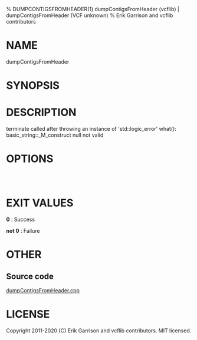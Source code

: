 % DUMPCONTIGSFROMHEADER(1) dumpContigsFromHeader (vcflib) | dumpContigsFromHeader (VCF unknown)
% Erik Garrison and vcflib contributors

# NAME

dumpContigsFromHeader

# SYNOPSIS



# DESCRIPTION

terminate called after throwing an instance of 'std::logic_error' what(): basic_string::_M_construct null not valid

# OPTIONS

```



```

# EXIT VALUES

**0**
: Success

**not 0**
: Failure

# OTHER

## Source code

[dumpContigsFromHeader.cpp](https://github.com/vcflib/vcflib/blob/master/src/dumpContigsFromHeader.cpp)

# LICENSE

Copyright 2011-2020 (C) Erik Garrison and vcflib contributors. MIT licensed.

<!--
  Created with ./scripts/bin2md.rb scripts/bin2md-template.erb
-->
